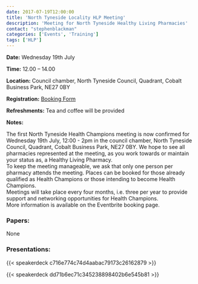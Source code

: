 ```yaml
---
date: 2017-07-19T12:00:00
title: 'North Tyneside Locality HLP Meeting'
description: 'Meeting for North Tyneside Healthy Living Pharmacies'
contact: "stephenblackman"
categories: ['Events', 'Training']
tags: ['HLP']
---
```


**Date:**  Wednesday 19th July  

**Time:**  12.00 – 14.00  

**Location:**  Council chamber, North Tyneside Council, Quadrant, Cobalt Business Park, NE27 0BY  

**Registration:**  [Booking Form](https://www.eventbrite.co.uk/e/north-tyneside-health-champion-meeting-tickets-35539642026)  

**Refreshments:**  Tea and coffee will be provided

**Notes:**  

The first North Tyneside Health Champions meeting is now confirmed for Wednesday 19th July, 12:00 - 2pm in the council chamber, North Tyneside Council, Quadrant, Cobalt Business Park, NE27 0BY. We hope to see all pharmacies represented at the meeting, as you work towards or maintain your status as, a Healthy Living Pharmacy.  
To keep the meeting manageable, we ask that only one person per pharmacy attends the meeting. Places can be booked for those already qualified as Health Champions or those intending to become Health Champions.  
Meetings will take place every four months, i.e. three per year to provide support and networking opportunities for Health Champions.  
More information is available on the Eventbrite booking page.

### Papers:

None

### Presentations:

{{< speakerdeck c716e774c74d4aabac79173c26162879 >}}

{{< speakerdeck dd71b6ec71c345238898402b6e545b81 >}}
